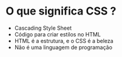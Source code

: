 # O que significa CSS ?

* Cascading Style Sheet
* Código para criar estilos no HTML
* HTML é a estrutura, e o CSS é a beleza
* Não é uma linguagem de programação